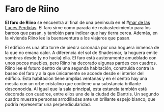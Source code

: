 # Faro de Riino
**El faro de Riino** se encuentra al final de una península en el #[mar de las Luces Perdidas](locations/sea-of-lost-lights). El faro sirve como parada de reabastecimiento para los barcos que pasan, y también para indicar que hay tierra cerca. Además, en la vivienda Riino lee la buenaventura a los viajeros que pasan.

El edificio es una alta torre de piedra coronada por una hoguera inmensa de la que no emana calor. A diferencia del sol de Shadesmar, la hoguera emite sombras desde (y no hacia) ella. El faro está austeramente amueblado con unos pocos muebles, pero Riino ha decorado algunas pardes con cuadros. Riino lee el futuro dentro de una segunda habitación, construida contra la baseo del faro y a la que únicamente se accede desde el interior del edificio. Esta habitación tiene amplias ventanas y en el centro hay una mesita con un orbe cristalino que contiene una substancia brillante desconocida. Al igual que la sala principal, esta estancia también está decorada con cuadros, entre ellos uno de la ciudad de Elantris. Un segundo cuadro muestra personas arrodilladas ante un brillante espejo blanco, que podría representar una perpendicularidad.